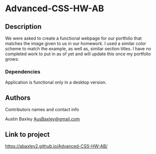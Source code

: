 # Advanced-CSS-HW-AB

## Description

We were asked to create a functional webpage for our portfolio that matches the image given to us in our homework.
I used a similar color scheme to match the example, as well as, similar section titles. I have no completed work to put in as of 
yet and will update this once my portfolio grows:

### Dependencies

Application is functional only in a desktop version.

## Authors

Contributors names and contact info

Austin Baxley
AusBaxley@gmail.com

## Link to project

https://abaxley2.github.io/Advanced-CSS-HW-AB/